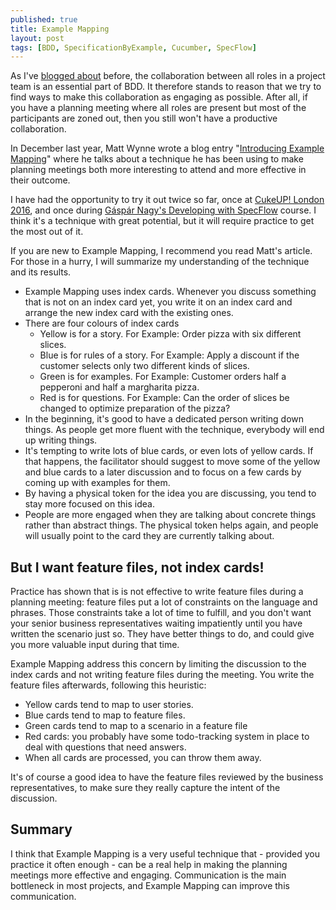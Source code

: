 ```yaml
---
published: true
title: Example Mapping
layout: post
tags: [BDD, SpecificationByExample, Cucumber, SpecFlow]
---
```

As I've [blogged about](http://blog.picklespro.com/2016/05/24/three-amigos-or-three-musketeers.html) before, the collaboration between all roles in a project team is an essential part of BDD. It therefore stands to reason that we try to find ways to make this collaboration as engaging as possible. After all, if you have a planning meeting where all roles are present but most of the participants are zoned out, then you still won't have a productive collaboration.

In December last year, Matt Wynne wrote a blog entry "[Introducing Example Mapping](https://cucumber.io/blog/2015/12/08/example-mapping-introduction)" where he talks about a technique he has been using to make planning meetings both more interesting to attend and more effective in their outcome.

I have had the opportunity to try it out twice so far, once at [CukeUP! London 2016](http://blog.picklespro.com/2016/04/19/impressions-from-cukeup-2016-london-day-one.html), and once during [Gáspár Nagy's Developing with SpecFlow](https://skillsmatter.com/courses/539-gaspar-nagy-s-developing-with-specflow) course. I think it's a technique with great potential, but it will require practice to get the most out of it.

If you are new to Example Mapping, I recommend you read Matt's article. For those in a hurry, I will summarize my understanding of the technique and its results.

* Example Mapping uses index cards. Whenever you discuss something that is not on an index card yet, you write it on an index card and arrange the new index card with the existing ones.
* There are four colours of index cards
  * Yellow is for a story. For Example: Order pizza with six different slices.
  * Blue is for rules of a story. For Example: Apply a discount if the customer selects only two different kinds of slices.
  * Green is for examples. For Example: Customer orders half a pepperoni and half a margharita pizza.
  * Red is for questions. For Example: Can the order of slices be changed to optimize preparation of the pizza?
* In the beginning, it's good to have a dedicated person writing down things. As people get more fluent with the technique, everybody will end up writing things.
* It's tempting to write lots of blue cards, or even lots of yellow cards. If that happens, the facilitator should suggest to move some of the yellow and blue cards to a later discussion and to focus on a few cards by coming up with examples for them.
* By having a physical token for the idea you are discussing, you tend to stay more focused on this idea.
* People are more engaged when they are talking about concrete things rather than abstract things. The physical token helps again, and people will usually point to the card they are currently talking about.

## But I want feature files, not index cards!

Practice has shown that is is not effective to write feature files during a planning meeting: feature files put a lot of constraints on the language and phrases. Those constraints take a lot of time to fulfill, and you don't want your senior business representatives waiting impatiently until you have written the scenario just so. They have better things to do, and could give you more valuable input during that time.

Example Mapping address this concern by limiting the discussion to the index cards and not writing feature files during the meeting. You write the feature files afterwards, following this heuristic:

* Yellow cards tend to map to user stories.
* Blue cards tend to map to feature files.
* Green cards tend to map to a scenario in a feature file
* Red cards: you probably have some todo-tracking system in place to deal with questions that need answers.
* When all cards are processed, you can throw them away.

It's of course a good idea to have the feature files reviewed by the business representatives, to make sure they really capture the intent of the discussion.

## Summary

I think that Example Mapping is a very useful technique that - provided you practice it often enough - can be a real help in making the planning meetings more effective and engaging. Communication is the main bottleneck in most projects, and Example Mapping can improve this communication.